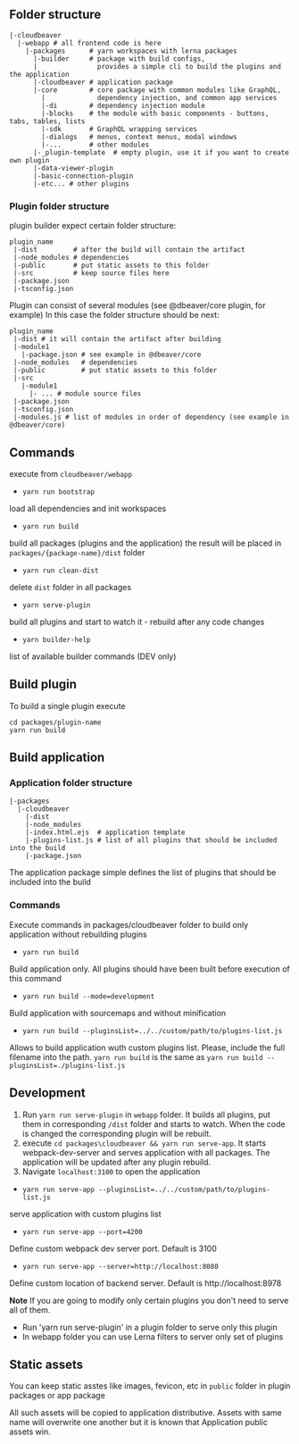 ## Folder structure
```
|-cloudbeaver
  |-webapp # all frontend code is here
    |-packages      # yarn workspaces with lerna packages
      |-builder     # package with build configs, 
      |               provides a simple cli to build the plugins and the application
      |-cloudbeaver # application package
      |-core        # core package with common modules like GraphQL, 
        |             dependency injection, and common app services
        |-di        # dependency injection module
        |-blocks    # the module with basic components - buttons, tabs, tables, lists
        |-sdk       # GraphQL wrapping services
        |-dialogs   # menus, context menus, modal windows
        |-...       # other modules
      |-_plugin-template  # empty plugin, use it if you want to create own plugin
      |-data-viewer-plugin
      |-basic-connection-plugin 
      |-etc... # other plugins
```
### Plugin folder structure
plugin builder expect certain folder structure:
```
plugin_name
 |-dist         # after the build will contain the artifact
 |-node_modules # dependencies
 |-public       # put static assets to this folder
 |-src          # keep source files here
 |-package.json
 |-tsconfig.json
```


Plugin can consist of several modules (see @dbeaver/core plugin, for example)
In this case the folder structure should be next:
```
plugin_name
 |-dist # it will contain the artifact after building
 |-module1
   |-package.json # see example in @dbeaver/core
 |-node_modules   # dependencies
 |-public         # put static assets to this folder
 |-src
   |-module1
     |- ... # module source files
 |-package.json
 |-tsconfig.json
 |-modules.js # list of modules in order of dependency (see example in @dbeaver/core)
```

## Commands
execute from `cloudbeaver/webapp`

* ```yarn run bootstrap```

load all dependencies and init workspaces

* ```yarn run build```

build all packages (plugins and the application) the result will be placed in `packages/{package-name}/dist` folder

* ```yarn run clean-dist```

delete `dist` folder in all packages

* ```yarn serve-plugin```

build all plugins and start to watch it - rebuild after any code changes

* ```yarn builder-help```

list of available builder commands (DEV only)

## Build plugin
To build a single plugin execute
```
cd packages/plugin-name
yarn run build
```

## Build application
### Application folder structure
```
|-packages
  |-cloudbeaver
    |-dist
    |-node_modules
    |-index.html.ejs  # application template
    |-plugins-list.js # list of all plugins that should be included into the build
    |-package.json
```
The application package simple defines the list of plugins that should be included into the build
### Commands
Execute commands in packages/cloudbeaver folder to build only application without rebuilding plugins
* `yarn run build`

Build application only. All plugins should have been built before execution of this command

* `yarn run build --mode=development`

Build application with sourcemaps and without minification

* `yarn run build --pluginsList=../../custom/path/to/plugins-list.js`

Allows to build application wuth custom plugins list. Please, include the full filename into the path. 
`yarn run build` is the same as `yarn run build --pluginsList=./plugins-list.js`

## Development
1. Run `yarn run serve-plugin` in `webapp` folder. It builds all plugins, put them in corresponding `/dist` folder and starts to watch. When the code is changed the corresponding plugin will be rebuilt.
2. execute `cd packages\cloudbeaver && yarn run serve-app`. It starts webpack-dev-server and serves application with all packages. The application will be updated after any plugin rebuild.
3. Navigate `localhost:3100` to open the application

* `yarn run serve-app --pluginsList=../../custom/path/to/plugins-list.js` 

serve application with custom plugins list

* `yarn run serve-app --port=4200` 

Define custom webpack dev server port. Default is 3100

* `yarn run serve-app --server=http://localhost:8080`

Define custom location of backend server. Default is http://localhost:8978

**Note** If you are going to modify only certain plugins you don't need to serve all of them. 
* Run 'yarn run serve-plugin' in a plugin folder to serve only this plugin
* In webapp folder you can use Lerna filters to server only set of plugins

## Static assets
You can keep static asstes like images, fevicon, etc in `public` folder in plugin packages or app package

All such assets will be copied to application distributive. Assets with same name will overwrite one another but it is known that Application public assets win.

